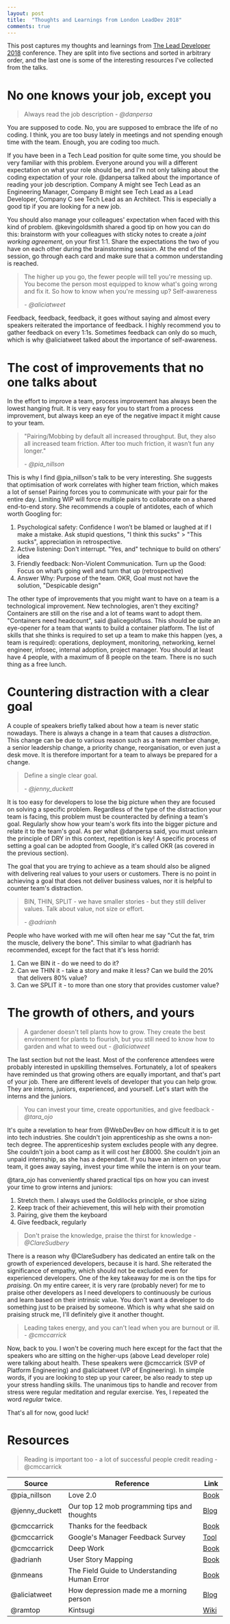 ```yaml
---
layout: post
title:  "Thoughts and Learnings from London LeadDev 2018"
comments: true
---
```


This post captures my thoughts and learnings from
[The Lead Developer 2018](https://london2018.theleaddeveloper.com/) conference.
They are split into five sections and sorted in arbitrary order, and the last one
is some of the interesting resources I've collected from the talks.

# No one knows your job, except you

> Always read the job description - _@danpersa_

You are supposed to code. No, you are supposed to embrace the life of no coding. I think, you are too busy
lately in meetings and not spending enough time with the team. Enough, you are coding too much.

If you have been in a Tech Lead position for quite some time, you should be very familiar
with this problem. Everyone around you will a different expectation on
what your role should be, and I'm not only talking about the coding expectation of your role.
@danpersa talked about the importance of reading your job description. Company A
might see Tech Lead as an Engineering Manager, Company B might see Tech Lead as a Lead Developer,
Company C see Tech Lead as an Architect. This is especially a good tip if you are looking for a new job.

You should also manage your colleagues' expectation when faced with this kind of problem.
@kevingoldsmith shared a good tip on how you can do this:
brainstorm with your colleagues with sticky notes to create a
_joint working agreement_, on your first 1:1. Share the expectations the two of you have on
each other during the brainstorming session. At the end of the session,
go through each card and make sure that a common understanding is reached.

> The higher up you go, the fewer people will tell you're messing up.
> You become the person most equipped to know what's going wrong and fix it.
> So how to know when you're messing up? Self-awareness
>
> _- @aliciatweet_

Feedback, feedback, feedback, it goes without saying and almost every speakers
reiterated the importance of feedback. I highly recommend you to gather feedback on every 1:1s.
Sometimes feedback can only do so much, which is why @aliciatweet talked about
the importance of self-awareness.

# The cost of improvements that no one talks about

In the effort to improve a team, process improvement has always been the lowest hanging fruit.
It is very easy for you to start from a process improvement, but always keep an eye of the
negative impact it might cause to your team.

> "Pairing/Mobbing by default all increased throughput.
> But, they also all increased team friction. After too much friction, it wasn’t fun any longer."
>
> _- @pia_nillson_

This is why I find @pia_nillson's talk to be very interesting. She suggests that optimisation of work
correlates with higher team friction, which makes a lot of sense! Pairing forces you
to communicate with your pair for the entire day. Limiting WIP will force multiple pairs to collaborate
on a shared end-to-end story. She recommends a couple of antidotes,
each of which worth Googling for:

1.  Psychological safety: Confidence I won’t be blamed or laughed at if I make a mistake.
    Ask stupid questions, "I think this sucks" > "This sucks", appreciation in retrospective.
2.  Active listening: Don't interrupt.
    "Yes, and" technique to build on others’ idea
3.  Friendly feedback: Non-Violent Communication.
    Turn up the Good: Focus on what’s going well and turn that up (retrospective)
4.  Answer Why: Purpose of the team.
    OKR, Goal must not have the solution, "Despicable design"

The other type of improvements that you might want to have on a team is a technological
improvement. New technologies, aren't they exciting? Containers are still on the rise
and a lot of teams want to adopt them. "Containers need headcount", said @alicegoldfuss.
This should be quite an eye-opener for a team that wants to build a container platform.
The list of skills that she thinks is required to set up a team to make this happen (yes, a team is required):
operations, deployment, monitoring, networking, kernel engineer, infosec, internal adoption,
project manager. You should at least have 4 people, with a maximum of 8 people on the team.
There is no such thing as a free lunch.

# Countering distraction with a clear goal

A couple of speakers briefly talked about how a team is never static nowadays.
There is always a change in a team that causes a _distraction_. This change can be due
to various reason such as a team member change, a senior leadership change, a priority change,
reorganisation, or even just a desk move.
It is therefore important for a team to always be prepared for a change.

> Define a single clear goal.
>
> _- @jenny_duckett_

It is too easy for developers to lose the big picture when they are focused
on solving a specific problem. Regardless of the type of the distraction
your team is facing, this problem must be counteracted by defining a team's goal.
Regularly show how your team's work fits into the bigger picture and relate it
to the team's goal. As per what @danpersa said, you must unlearn the principle of DRY in this
context, repetition is key! A specific process of setting a goal can be adopted
from Google, it's called OKR (as covered in the previous section).

The goal that you are trying to achieve as a team should also be aligned with
delivering real values to your users or customers.
There is no point in achieving a goal that does not deliver business values, nor it
is helpful to counter team's distraction.

> BIN, THIN, SPLIT - we have smaller stories - but they still deliver values.
> Talk about value, not size or effort.
>
> _- @adrianh_

People who have worked with me will often hear me say "Cut the fat, trim the muscle,
delivery the bone". This similar to what @adrianh has recommended, except for the fact
that it's less horrid:

1.  Can we BIN it - do we need to do it?
2.  Can we THIN it - take a story and make it less? Can we build the 20% that delivers 80% value?
3.  Can we SPLIT it - to more than one story that provides customer value?

# The growth of others, and yours

> A gardener doesn't tell plants how to grow.
> They create the best environment for plants to flourish,
> but you still need to know how to garden and what to weed out
> _- @aliciatweet_

The last section but not the least. Most of the conference attendees were probably
interested in upskilling themselves. Fortunately, a lot of speakers have reminded us
that growing others are equally important, and that's part of your job.
There are different levels of developer that you can help grow. They are
interns, juniors, experienced, and yourself. Let's start with the interns and the juniors.

> You can invest your time, create opportunities, and give feedback
> _- @tara_ojo_

It's quite a revelation to hear from @WebDevBev on how difficult it is
to get into tech industries. She couldn't join apprenticeship as she owns a non-tech
degree. The apprenticeship system excludes people with any degree. She couldn't join
a boot camp as it will cost her £8000. She couldn't join an unpaid internship,
as she has a dependant. If you have an intern on your team, it goes away saying,
invest your time while the intern is on your team.

@tara_ojo has conveniently shared practical tips on how you can invest your time
to grow interns and juniors:

1.  Stretch them. I always used the Goldilocks principle, or shoe sizing
2.  Keep track of their achievement, this will help with their promotion
3.  Pairing, give them the keyboard
4.  Give feedback, regularly

> Don't praise the knowledge, praise the thirst for knowledge
> _- @ClareSudbery_

There is a reason why @ClareSudbery has dedicated an entire talk on the growth of
experienced developers, because it is hard. She reiterated the significance of empathy,
which should not be excluded even for experienced developers. One of the key takeaway for
me is on the tips for _praising_. On my entire career, it is very rare (probably never) for me
to praise other developers as I need developers to continuously be curious and learn
based on their intrinsic value. You don't want a developer to do something
just to be praised by someone. Which is why what she said on praising struck me, I'll
definitely give it another thought.

> Leading takes energy, and you can't lead when you are burnout or ill.
> _- @cmccarrick_

Now, back to you. I won't be covering much here except for the fact that the speakers who
are sitting on the higher-ups (above Lead developer role) were talking about health. These speakers
were @cmccarrick (SVP of Platform Engineering) and @aliciatweet (VP of Engineering). In simple words,
if you are looking to step up your career, be also ready to step up your stress handling skills.
The unanimous tips to handle and recover from stress
were regular meditation and regular exercise. Yes, I repeated the word _regular_ twice.

That's all for now, good luck!

# Resources

> Reading is important too - a lot of successful people credit reading - @cmccarrick

| Source         | Reference                                    | Link                                                                                                                       |
| -------------- | -------------------------------------------- | -------------------------------------------------------------------------------------------------------------------------- |
| @pia_nillson   | Love 2.0                                     | [Book](https://www.goodreads.com/book/show/15808839-love-2-0)                                                              |
| @jenny_duckett | Our top 12 mob programming tips and thoughts | [Blog](https://gdstechnology.blog.gov.uk/2016/09/08/our-top-12-mob-programming-tips-and-thoughts/)                         |
| @cmccarrick    | Thanks for the feedback                      | [Book](https://www.goodreads.com/book/show/18114120-thanks-for-the-feedback)                                               |
| @cmccarrick    | Google's Manager Feedback Survey             | [Tool](https://rework.withgoogle.com/guides/managers-give-feedback-to-managers/steps/try-googles-manager-feedback-survey/) |
| @cmccarrick    | Deep Work                                    | [Book](https://www.goodreads.com/book/show/25744928-deep-work)                                                             |
| @adrianh       | User Story Mapping                           | [Book](https://www.goodreads.com/book/show/22221112-user-story-mapping)                                                    |
| @nmeans        | The Field Guide to Understanding Human Error | [Book](https://www.goodreads.com/book/show/376964.Field_Guide_to_Understanding_Human_Error)                                |
| @aliciatweet   | How depression made me a morning person      | [Blog](https://betterhumans.coach.me/how-depression-made-me-a-morning-person-cda4889662ff)                                 |
| @ramtop        | Kintsugi                                     | [Wiki](https://en.wikipedia.org/wiki/Kintsugi)                                                                             |
